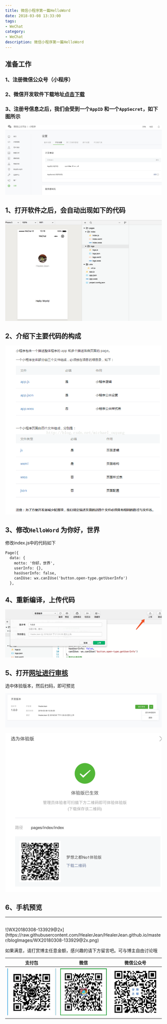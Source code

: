 ```yaml
---
title: 微信小程序第一篇HelloWord
date: 2018-03-08 13:33:00
tags: 
- WeChat
category: 
- WeChat
description: 微信小程序第一篇HelloWord
---
```

<!-- 
1、替换图片image url 
https://raw.githubusercontent.com/HealerJean/HealerJean.github.io/master/blogImages
2、替换下面的gittalk id 随机数
-->

## **准备工作**
### 1、注册微信公众号（小程序）
### **2、微信开发软件下载地址**[点击下载](https://mp.weixin.qq.com/debug/wxadoc/dev/devtools/download.html)

### **3、注册号信息之后，我们会受到一个`AppID` 和一个`AppSecret`，如下图所示**
![WX20180308-131628@2x](https://raw.githubusercontent.com/HealerJean/HealerJean.github.io/master/blogImages/WX20180308-131628@2x.png)

## **1、打开软件之后，会自动出现如下的代码** 

![WX20180308-131852@2x](https://raw.githubusercontent.com/HealerJean/HealerJean.github.io/master/blogImages/WX20180308-131852@2x.png)


## **2、介绍下主要代码的构成**
![20170206092847476](https://raw.githubusercontent.com/HealerJean/HealerJean.github.io/master/blogImages/20170206092847476.png)


## **3、修改`HelloWord` 为你好，世界**
修改index.js中的代码如下

```
Page({
  data: {
    motto: '你好，世界',
    userInfo: {},
    hasUserInfo: false,
    canIUse: wx.canIUse('button.open-type.getUserInfo')
  },

```

## **4、重新编译，上传代码**

![WX20180308-132422@2x](https://raw.githubusercontent.com/HealerJean/HealerJean.github.io/master/blogImages/WX20180308-132422@2x.png)

## **5、打开[网址进行审核](https://mp.weixin.qq.com/wxopen/wacodepage?action=getcodepage&token=959420618&lang=zh_CN)**
选中体验版本，然后扫码，即可预览

![WX20180308-133655@2x](https://raw.githubusercontent.com/HealerJean/HealerJean.github.io/master/blogImages/WX20180308-133655@2x.png)

![WX20180308-133830@2x](https://raw.githubusercontent.com/HealerJean/HealerJean.github.io/master/blogImages/WX20180308-133830@2x.png)


## **6、手机预览**
---
<br/>
![WX20180308-133929@2x](https://raw.githubusercontent.com/HealerJean/HealerJean.github.io/master/blogImages/WX20180308-133929@2x.png)



如果满意，请打赏博主任意金额，感兴趣的请下方留言吧。可与博主自由讨论哦

|支付包 | 微信|微信公众号|
|:-------:|:-------:|:------:|
|![支付宝](https://raw.githubusercontent.com/HealerJean/HealerJean.github.io/master/assets/img/tctip/alpay.jpg) | ![微信](https://raw.githubusercontent.com/HealerJean/HealerJean.github.io/master/assets/img/tctip/weixin.jpg)|![微信公众号](https://raw.githubusercontent.com/HealerJean/HealerJean.github.io/master/assets/img/my/qrcode_for_gh_a23c07a2da9e_258.jpg)|

<!-- Gitalk 评论 start  -->

<link rel="stylesheet" href="https://unpkg.com/gitalk/dist/gitalk.css">
<script src="https://unpkg.com/gitalk@latest/dist/gitalk.min.js"></script> 
<div id="gitalk-container"></div>    
 <script type="text/javascript">
    var gitalk = new Gitalk({
		clientID: `1d164cd85549874d0e3a`,
		clientSecret: `527c3d223d1e6608953e835b547061037d140355`,
		repo: `HealerJean.github.io`,
		owner: 'HealerJean',
		admin: ['HealerJean'],
		id: 'lp1tkURFKzI7QONv',
    });
    gitalk.render('gitalk-container');
</script> 

<!-- Gitalk end -->

